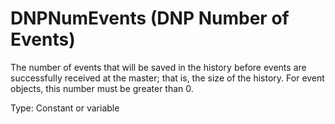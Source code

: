 # DNPNumEvents (DNP Number of Events)

The number of events that will be saved in the history before events are successfully received at the master; that is, the size of the history. For event objects, this number must be greater than 0.

Type: Constant or variable
